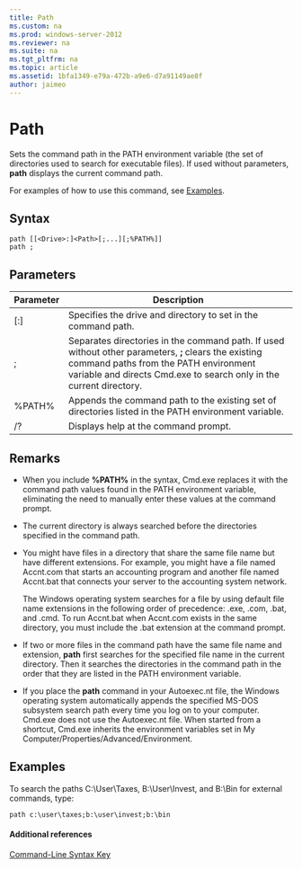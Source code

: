 ```yaml
---
title: Path
ms.custom: na
ms.prod: windows-server-2012
ms.reviewer: na
ms.suite: na
ms.tgt_pltfrm: na
ms.topic: article
ms.assetid: 1bfa1349-e79a-472b-a9e6-d7a91149ae8f
author: jaimeo
---
```

# Path
Sets the command path in the PATH environment variable \(the set of directories used to search for executable files\). If used without parameters, **path** displays the current command path.  
  
For examples of how to use this command, see [Examples](#BKMK_examples).  
  
## Syntax  
  
```  
path [[<Drive>:]<Path>[;...][;%PATH%]]  
path ;  
```  
  
## Parameters  
  
|Parameter|Description|  
|-------------|---------------|  
|\[<Drive>:\]<Path>|Specifies the drive and directory to set in the command path.|  
|;|Separates directories in the command path. If used without other parameters, **;** clears the existing command paths from the PATH environment variable and directs Cmd.exe to search only in the current directory.|  
|%PATH%|Appends the command path to the existing set of directories listed in the PATH environment variable.|  
|\/?|Displays help at the command prompt.|  
  
## Remarks  
  
-   When you include **%PATH%** in the syntax, Cmd.exe replaces it with the command path values found in the PATH environment variable, eliminating the need to manually enter these values at the command prompt.  
  
-   The current directory is always searched before the directories specified in the command path.  
  
-   You might have files in a directory that share the same file name but have different extensions. For example, you might have a file named Accnt.com that starts an accounting program and another file named Accnt.bat that connects your server to the accounting system network.  
  
    The Windows operating system searches for a file by using default file name extensions in the following order of precedence: .exe, .com, .bat, and .cmd. To run Accnt.bat when Accnt.com exists in the same directory, you must include the .bat extension at the command prompt.  
  
-   If two or more files in the command path have the same file name and extension, **path** first searches for the specified file name in the current directory. Then it searches the directories in the command path in the order that they are listed in the PATH environment variable.  
  
-   If you place the **path** command in your Autoexec.nt file, the Windows operating system automatically appends the specified MS\-DOS subsystem search path every time you log on to your computer. Cmd.exe does not use the Autoexec.nt file. When started from a shortcut, Cmd.exe inherits the environment variables set in My Computer\/Properties\/Advanced\/Environment.  
  
## <a name="BKMK_examples"></a>Examples  
To search the paths C:\\User\\Taxes, B:\\User\\Invest, and B:\\Bin for external commands, type:  
  
`path c:\user\taxes;b:\user\invest;b:\bin`  
  
#### Additional references  
[Command-Line Syntax Key](Command-Line-Syntax-Key.md)  
  

